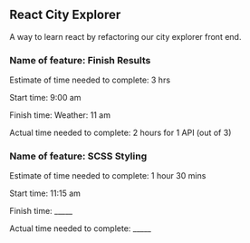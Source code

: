 ## React City Explorer

A way to learn react by refactoring our city explorer front end. 

### Name of feature: Finish Results

Estimate of time needed to complete: 3 hrs

Start time: 9:00 am

Finish time: Weather: 11 am

Actual time needed to complete: 2 hours for 1 API (out of 3)


### Name of feature: SCSS Styling

Estimate of time needed to complete: 1 hour 30 mins

Start time: 11:15 am

Finish time: _____

Actual time needed to complete: _____
